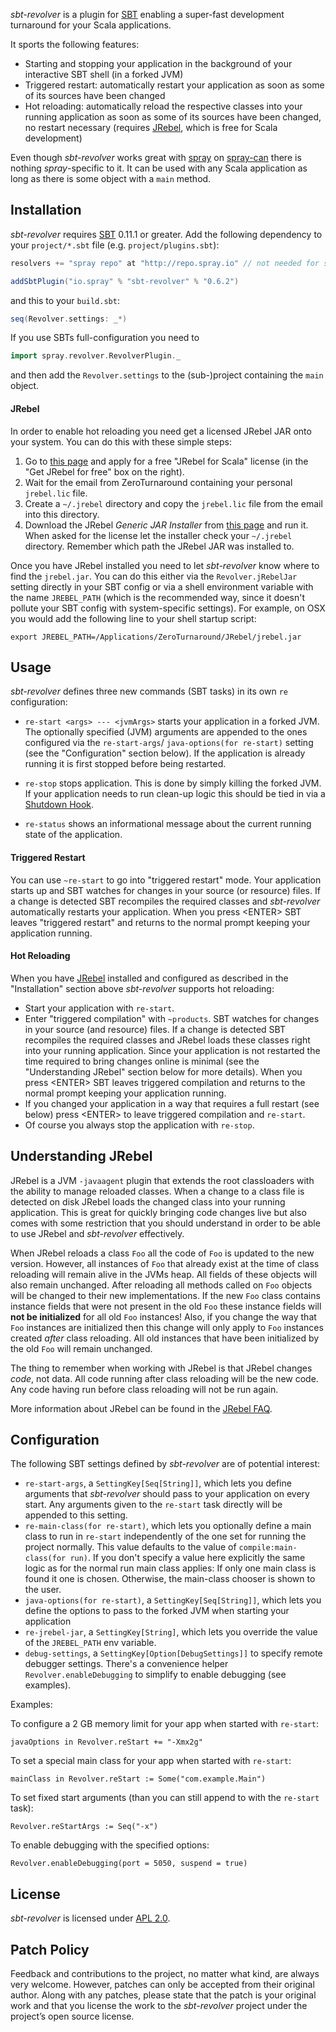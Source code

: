 _sbt-revolver_ is a plugin for [SBT] enabling a super-fast development turnaround for your Scala applications.

It sports the following features:

* Starting and stopping your application in the background of your interactive SBT shell (in a forked JVM)
* Triggered restart: automatically restart your application as soon as some of its sources have been changed
* Hot reloading: automatically reload the respective classes into your running application as soon as some
  of its sources have been changed, no restart necessary (requires [JRebel], which is free for Scala development)

Even though _sbt-revolver_ works great with [spray] on [spray-can] there is nothing _spray_-specific to it. It can
be used with any Scala application as long as there is some object with a `main` method.


## Installation

_sbt-revolver_ requires [SBT] 0.11.1 or greater.
Add the following dependency to your `project/*.sbt` file (e.g. `project/plugins.sbt`):

```scala
resolvers += "spray repo" at "http://repo.spray.io" // not needed for sbt >= 0.12

addSbtPlugin("io.spray" % "sbt-revolver" % "0.6.2")
```

and this to your `build.sbt`:

```scala
seq(Revolver.settings: _*)
```

If you use SBTs full-configuration you need to

```scala
import spray.revolver.RevolverPlugin._
```

and then add the `Revolver.settings` to the (sub-)project containing the `main` object.

#### JRebel

In order to enable hot reloading you need get a licensed JRebel JAR onto your system.
You can do this with these simple steps:

1. Go to [this page](http://sales.zeroturnaround.com/) and apply for a free "JRebel for Scala" license
   (in the "Get JRebel for free" box on the right).
2. Wait for the email from ZeroTurnaround containing your personal `jrebel.lic` file.
3. Create a `~/.jrebel` directory and copy the `jrebel.lic` file from the email into this directory.
4. Download the JRebel _Generic JAR Installer_ from [this page](http://zeroturnaround.com/jrebel/current/) and run it.
   When asked for the license let the installer check your `~/.jrebel` directory. Remember which path the JRebel JAR
   was installed to.

Once you have JRebel installed you need to let _sbt-revolver_ know where to find the `jrebel.jar`. You can do this
either via the `Revolver.jRebelJar` setting directly in your SBT config or via a shell environment variable with the
name `JREBEL_PATH` (which is the recommended way, since it doesn't pollute your SBT config with system-specific settings).
For example, on OSX you would add the following line to your shell startup script:

    export JREBEL_PATH=/Applications/ZeroTurnaround/JRebel/jrebel.jar


## Usage

_sbt-revolver_ defines three new commands (SBT tasks) in its own `re` configuration:

* `re-start <args> --- <jvmArgs>` starts your application in a forked JVM.
  The optionally specified (JVM) arguments are appended to the ones configured via the `re-start-args`/
  `java-options(for re-start)` setting (see the "Configuration" section below). If the application is already running it
  is first stopped before being restarted.

* `re-stop` stops application.
  This is done by simply killing the forked JVM. If your application needs to run clean-up logic this should be tied in
  via a [Shutdown Hook].

* `re-status` shows an informational message about the current running state of the application.

#### Triggered Restart

You can use `~re-start` to go into "triggered restart" mode. Your application starts up and SBT watches for changes in
your source (or resource) files. If a change is detected SBT recompiles the required classes and _sbt-revolver_
automatically restarts your application.
When you press &lt;ENTER&gt; SBT leaves "triggered restart" and returns to the normal prompt keeping your application running.

#### Hot Reloading

When you have [JRebel] installed and configured as described in the "Installation" section above _sbt-revolver_ supports
hot reloading:

* Start your application with `re-start`.
* Enter "triggered compilation" with `~products`. SBT watches for changes in your source (and resource) files.
  If a change is detected SBT recompiles the required classes and JRebel loads these classes right into your running
  application. Since your application is not restarted the time required to bring changes online is minimal (see
  the "Understanding JRebel" section below for more details). When you press &lt;ENTER&gt; SBT leaves triggered compilation
  and returns to the normal prompt keeping your application running.
* If you changed your application in a way that requires a full restart (see below) press &lt;ENTER&gt; to leave
  triggered compilation and `re-start`.
* Of course you always stop the application with `re-stop`.


## Understanding JRebel

JRebel is a JVM `-javaagent` plugin that extends the root classloaders with the ability to manage reloaded classes.
When a change to a class file is detected on disk JRebel loads the changed class into your running application.
This is great for quickly bringing code changes live but also comes with some restriction that you should understand in
order to be able to use JRebel and _sbt-revolver_ effectively.

When JRebel reloads a class `Foo` all the code of `Foo` is updated to the new version. However, all instances of `Foo`
that already exist at the time of class reloading will remain alive in the JVMs heap. All fields of these objects
will also remain unchanged. After reloading all methods called on `Foo` objects will be changed to their new
implementations. If the new `Foo` class contains instance fields that were not present in the old `Foo` these instance
fields will **not be initialized** for all old `Foo` instances! Also, if you change the way that `Foo` instances are
initialized then this change will only apply to `Foo` instances created _after_ class reloading. All old instances that
have been initialized by the old `Foo` will remain unchanged.

The thing to remember when working with JRebel is that JRebel changes _code_, not data. All code running after
class reloading will be the new code. Any code having run before class reloading will not be run again.

More information about JRebel can be found in the [JRebel FAQ].


## Configuration

The following SBT settings defined by _sbt-revolver_ are of potential interest:

* `re-start-args`, a `SettingKey[Seq[String]]`, which lets you define arguments that _sbt-revolver_ should pass to your
  application on every start. Any arguments given to the `re-start` task directly will be appended to this setting.
* `re-main-class(for re-start)`, which lets you optionally define a main class to run in `re-start` independently of the
  one set for running the project normally. This value defaults to the value of `compile:main-class(for run)`. If you
  don't specify a value here explicitly the same logic as for the normal run main class applies: If only one main class
  is found it one is chosen. Otherwise, the main-class chooser is shown to the user.
* `java-options(for re-start)`, a `SettingKey[Seq[String]]`, which lets you define the options to pass to the forked JVM
  when starting your application
* `re-jrebel-jar`, a `SettingKey[String]`, which lets you override the value of the `JREBEL_PATH` env variable.
* `debug-settings`, a `SettingKey[Option[DebugSettings]]` to specify remote debugger settings. There's a convenience
  helper `Revolver.enableDebugging` to simplify to enable debugging (see examples).

Examples:

To configure a 2 GB memory limit for your app when started with `re-start`:

    javaOptions in Revolver.reStart += "-Xmx2g"

To set a special main class for your app when started with `re-start`:

    mainClass in Revolver.reStart := Some("com.example.Main")

To set fixed start arguments (than you can still append to with the `re-start` task):

    Revolver.reStartArgs := Seq("-x")

To enable debugging with the specified options:

    Revolver.enableDebugging(port = 5050, suspend = true)


## License

_sbt-revolver_ is licensed under [APL 2.0].


## Patch Policy

Feedback and contributions to the project, no matter what kind, are always very welcome.
However, patches can only be accepted from their original author.
Along with any patches, please state that the patch is your original work and that you license the work to the
_sbt-revolver_ project under the project’s open source license.


  [SBT]: https://github.com/harrah/xsbt/wiki
  [JRebel]: http://zeroturnaround.com/jrebel/
  [xsbt-web-plugin]: https://github.com/siasia/xsbt-web-plugin/
  [spray]: http://spray.io
  [spray-can]: https://github.com/spray/spray-can
  [Shutdown Hook]: http://docs.oracle.com/javase/6/docs/api/java/lang/Runtime.html#addShutdownHook(java.lang.Thread)
  [JRebel FAQ]: http://zeroturnaround.com/jrebel/faq/
  [APL 2.0]: http://www.apache.org/licenses/LICENSE-2.0
